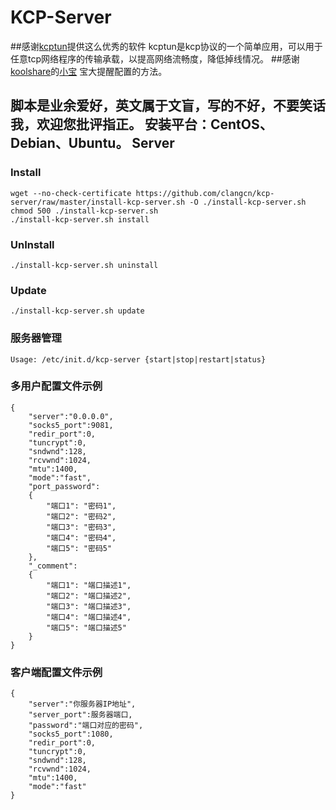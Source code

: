 KCP-Server
===========

##感谢[kcptun](https://github.com/xtaci/kcptun)提供这么优秀的软件
kcptun是kcp协议的一个简单应用，可以用于任意tcp网络程序的传输承载，以提高网络流畅度，降低掉线情况。
##感谢[koolshare](http://koolshare.cn/forum-72-1.html)的[小宝](http://koolshare.cn/space-uid-2380.html) 宝大提醒配置的方法。

脚本是业余爱好，英文属于文盲，写的不好，不要笑话我，欢迎您批评指正。
安装平台：CentOS、Debian、Ubuntu。
Server
------

### Install

    wget --no-check-certificate https://github.com/clangcn/kcp-server/raw/master/install-kcp-server.sh -O ./install-kcp-server.sh
    chmod 500 ./install-kcp-server.sh
    ./install-kcp-server.sh install

### UnInstall

    ./install-kcp-server.sh uninstall

### Update

    ./install-kcp-server.sh update

### 服务器管理

    Usage: /etc/init.d/kcp-server {start|stop|restart|status}

### 多用户配置文件示例

    {
        "server":"0.0.0.0",
        "socks5_port":9081,
        "redir_port":0,
        "tuncrypt":0,
        "sndwnd":128,
        "rcvwnd":1024,
        "mtu":1400,
        "mode":"fast",
        "port_password":
        {
            "端口1": "密码1",
            "端口2": "密码2",
            "端口3": "密码3",
            "端口4": "密码4",
            "端口5": "密码5"
        },
        "_comment":
        {
            "端口1": "端口描述1",
            "端口2": "端口描述2",
            "端口3": "端口描述3",
            "端口4": "端口描述4",
            "端口5": "端口描述5"
        }
    }

### 客户端配置文件示例

    {
        "server":"你服务器IP地址",
        "server_port":服务器端口,
        "password":"端口对应的密码",
        "socks5_port":1080,
        "redir_port":0,
        "tuncrypt":0,
        "sndwnd":128,
        "rcvwnd":1024,
        "mtu":1400,
        "mode":"fast"
    }
